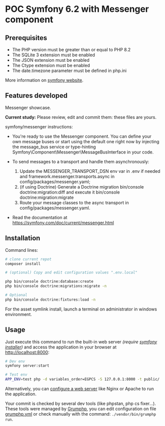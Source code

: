 # POC Symfony 6.2 with Messenger component
## Prerequisites

* The PHP version must be greater than or equal to PHP 8.2
* The SQLite 3 extension must be enabled
* The JSON extension must be enabled
* The Ctype extension must be enabled
* The date.timezone parameter must be defined in php.ini

More information on [symfony website](https://symfony.com/doc/6.2/reference/requirements.html).

## Features developed
Messenger showcase.

**Current study:** Please review, edit and commit them: these files are yours.

symfony/messenger  instructions:

* You're ready to use the Messenger component. You can define your own message buses
  or start using the default one right now by injecting the message_bus service
  or type-hinting Symfony\Component\Messenger\MessageBusInterface in your code.

* To send messages to a transport and handle them asynchronously:

	1. Update the MESSENGER_TRANSPORT_DSN env var in .env if needed
	   and framework.messenger.transports.async in config/packages/messenger.yaml;
	2. (if using Doctrine) Generate a Doctrine migration bin/console doctrine:migration:diff
	   and execute it bin/console doctrine:migration:migrate
	3. Route your message classes to the async transport in config/packages/messenger.yaml.

* Read the documentation at https://symfony.com/doc/current/messenger.html

## Installation
Command lines:

```bash
# clone current repot
composer install

# (optional) Copy and edit configuration values ".env.local"

php bin/console doctrine:database:create
php bin/console doctrine:migrations:migrate -n

# Optional
php bin/console doctrine:fixtures:load -n
```

For the asset symlink install, launch a terminal on administrator in windows environment.

## Usage
Just execute this command to run the built-in web server _(require [symfony installer](https://symfony.com/download))_ and access the application in your browser at <http://localhost:8000>:

```bash
# Dev env
symfony server:start

# Test env
APP_ENV=test php -d variables_order=EGPCS -S 127.0.0.1:8000 -t public/
```

Alternatively, you can [configure a web server](https://symfony.com/doc/current/cookbook/configuration/web_server_configuration.html) like Nginx or Apache to run the application.

Your commit is checked by several dev tools (like phpstan, php cs fixer...). These tools were managed by [Grumphp](https://github.com/phpro/grumphp), you can edit configuration on file [grumphp.yml](./grumphp.yml) or check manually with the command: `./vendor/bin/grumphp run`.